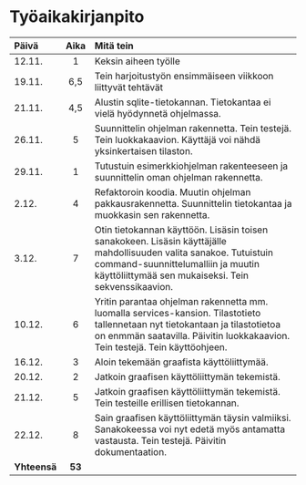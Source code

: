 # Työaikakirjanpito


| Päivä | Aika | Mitä tein |
| :---- |:----:| :-------- |
| 12.11.| 1    | Keksin aiheen työlle |
| 19.11.| 6,5  | Tein harjoitustyön ensimmäiseen viikkoon liittyvät tehtävät |
| 21.11.| 4,5  | Alustin sqlite-tietokannan. Tietokantaa ei vielä hyödynnetä ohjelmassa. |
| 26.11.| 5    | Suunnittelin ohjelman rakennetta. Tein testejä. Tein luokkakaavion. Käyttäjä voi nähdä yksinkertaisen tilaston. |
| 29.11.| 1    | Tutustuin esimerkkiohjelman rakenteeseen ja suunnittelin oman ohjelman rakennetta.
|  2.12.| 4    | Refaktoroin koodia. Muutin ohjelman pakkausrakennetta. Suunnittelin tietokantaa ja muokkasin sen rakennetta.
|  3.12.| 7    | Otin tietokannan käyttöön. Lisäsin toisen sanakokeen. Lisäsin käyttäjälle mahdollisuuden valita sanakoe. Tutuistuin command-suunnittelumalliin ja muutin käyttöliittymää sen mukaiseksi. Tein sekvenssikaavion.
| 10.12.| 6    | Yritin parantaa ohjelman rakennetta mm. luomalla services-kansion. Tilastotieto tallennetaan nyt tietokantaan ja tilastotietoa on enmmän saatavilla. Päivitin luokkakaavion. Tein testejä. Tein käyttöohjeen.
| 16.12.| 3    | Aloin tekemään graafista käyttöliittymää.
| 20.12.| 2    | Jatkoin graafisen käyttöliittymän tekemistä.
| 21.12.| 5    | Jatkoin graafisen käyttöliittymän tekemistä. Tein testeille erillisen tietokannan.
| 22.12.| 8    | Sain graafisen käyttöliittymän täysin valmiiksi. Sanakokeessa voi nyt edetä myös antamatta vastausta. Tein testejä. Päivitin dokumentaation.
|**Yhteensä**|**53**|
